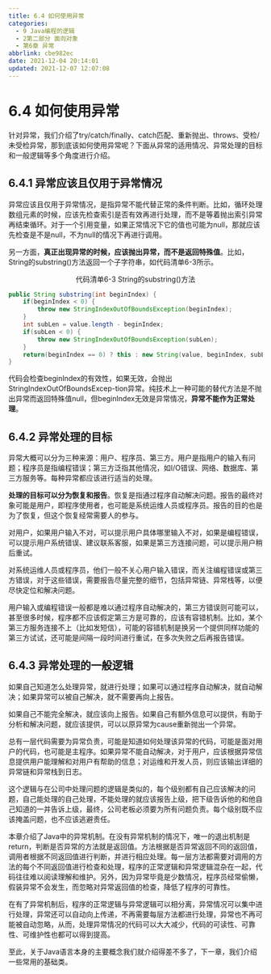 ```yaml
---
title: 6.4 如何使用异常
categories:
  - 9 Java编程的逻辑
  - 2第二部分 面向对象
  - 第6章 异常
abbrlink: cbe982ec
date: 2021-12-04 20:14:01
updated: 2021-12-07 12:07:08
---
```

# 6.4 如何使用异常
针对异常，我们介绍了try/catch/finally、catch匹配、重新抛出、throws、受检/未受检异常，那到底该如何使用异常呢？下面从异常的适用情况、异常处理的目标和一般逻辑等多个角度进行介绍。

## 6.4.1 异常应该且仅用于异常情况
异常应该且仅用于异常情况，是指异常不能代替正常的条件判断。比如，循环处理数组元素的时候，应该先检查索引是否有效再进行处理，而不是等着抛出索引异常再结束循环。对于一个引用变量，如果正常情况下它的值也可能为null，那就应该先检查是不是null，不为null的情况下再进行调用。

另一方面，**真正出现异常的时候，应该抛出异常，而不是返回特殊值**。比如，String的substring()方法返回一个子字符串，如代码清单6-3所示。

<center>代码清单6-3 String的substring()方法</center>

```java
public String substring(int beginIndex) {
    if(beginIndex < 0) {
        throw new StringIndexOutOfBoundsException(beginIndex);
    }
    int subLen = value.length - beginIndex;
    if(subLen < 0) {
        throw new StringIndexOutOfBoundsException(subLen);
    }
    return(beginIndex == 0) ? this : new String(value, beginIndex, subLen);
}
```

代码会检查beginIndex的有效性，如果无效，会抛出StringIndexOutOfBoundsExcep-tion异常。纯技术上一种可能的替代方法是不抛出异常而返回特殊值null，但beginIndex无效是异常情况，**异常不能作为正常处理**。

## 6.4.2 异常处理的目标
异常大概可以分为三种来源：用户、程序员、第三方。用户是指用户的输入有问题；程序员是指编程错误；第三方泛指其他情况，如I/O错误、网络、数据库、第三方服务等。每种异常都应该进行适当的处理。

**处理的目标可以分为恢复和报告**。恢复是指通过程序自动解决问题。报告的最终对象可能是用户，即程序使用者，也可能是系统运维人员或程序员。报告的目的也是为了恢复，但这个恢复经常需要人的参与。

对用户，如果用户输入不对，可以提示用户具体哪里输入不对，如果是编程错误，可以提示用户系统错误、建议联系客服，如果是第三方连接问题，可以提示用户稍后重试。

对系统运维人员或程序员，他们一般不关心用户输入错误，而关注编程错误或第三方错误，对于这些错误，需要报告尽量完整的细节，包括异常链、异常栈等，以便尽快定位和解决问题。

用户输入或编程错误一般都是难以通过程序自动解决的，第三方错误则可能可以，甚至很多时候，程序都不应该假定第三方是可靠的，应该有容错机制。比如，某个第三方服务连接不上（比如发短信），可能的容错机制是换另一个提供同样功能的第三方试试，还可能是间隔一段时间进行重试，在多次失败之后再报告错误。

## 6.4.3 异常处理的一般逻辑
如果自己知道怎么处理异常，就进行处理；如果可以通过程序自动解决，就自动解决；如果异常可以被自己解决，就不需要再向上报告。

如果自己不能完全解决，就应该向上报告。如果自己有额外信息可以提供，有助于分析和解决问题，就应该提供，可以以原异常为cause重新抛出一个异常。

总有一层代码需要为异常负责，可能是知道如何处理该异常的代码，可能是面对用户的代码，也可能是主程序。如果异常不能自动解决，对于用户，应该根据异常信息提供用户能理解和对用户有帮助的信息；对运维和开发人员，则应该输出详细的异常链和异常栈到日志。

这个逻辑与在公司中处理问题的逻辑是类似的，每个级别都有自己应该解决的问题，自己能处理的自己处理，不能处理的就应该报告上级，把下级告诉他的和他自己知道的一并告诉上级，最终，公司老板必须要为所有问题负责。每个级别既不应该掩盖问题，也不应该逃避责任。

本章介绍了Java中的异常机制。在没有异常机制的情况下，唯一的退出机制是return，判断是否异常的方法就是返回值。方法根据是否异常返回不同的返回值，调用者根据不同返回值进行判断，并进行相应处理。每一层方法都需要对调用的方法的每个不同返回值进行检查和处理，程序的正常逻辑和异常逻辑混杂在一起，代码往往难以阅读理解和维护。另外，因为异常毕竟是少数情况，程序员经常偷懒，假装异常不会发生，而忽略对异常返回值的检查，降低了程序的可靠性。

在有了异常机制后，程序的正常逻辑与异常逻辑可以相分离，异常情况可以集中进行处理，异常还可以自动向上传递，不再需要每层方法都进行处理，异常也不再可能被自动忽略，从而，处理异常情况的代码可以大大减少，代码的可读性、可靠性、可维护性也都可以得到提高。

至此，关于Java语言本身的主要概念我们就介绍得差不多了，下一章，我们介绍一些常用的基础类。
